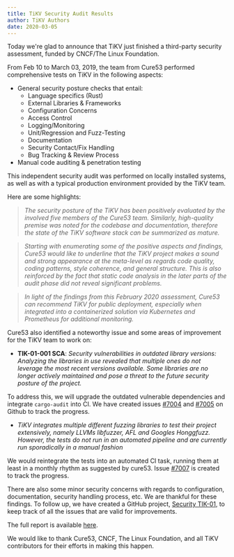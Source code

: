 ```yaml
---
title: TiKV Security Audit Results
author: TiKV Authors
date: 2020-03-05
---
```


Today we're glad to announce that TiKV just finished a third-party security assessment, funded by CNCF/The Linux Foundation.

From Feb 10 to March 03, 2019, the team from Cure53 performed comprehensive tests on TiKV in the following aspects:

- General security posture checks that entail:
  - Language specifics (Rust)
  - External Libraries & Frameworks
  - Configuration Concerns
  - Access Control
  - Logging/Monitoring
  - Unit/Regression and Fuzz-Testing
  - Documentation
  - Security Contact/Fix Handling
  - Bug Tracking & Review Process
- Manual code auditing & penetration testing

This independent security audit was performed on locally installed systems, as well as with a typical production environment provided by the TiKV team.

Here are some highlights:

 > *The security posture of the TiKV has been positively evaluated by the involved five members of the Cure53 team. Similarly, high-quality premise was noted for the codebase and documentation, therefore the state of the TiKV software stack can be summarized as mature.*

> *Starting with enumerating some of the positive aspects and findings, Cure53 would like to underline that the TiKV project makes a sound and strong appearance at the meta-level as regards code quality, coding patterns, style coherence, and general structure. This is also reinforced by the fact that static code analysis in the later parts of the audit phase did not reveal significant problems.*

> *In light of the findings from this February 2020 assessment, Cure53 can recommend TiKV for public deployment, especially when integrated into a containerized solution via Kubernetes and Prometheus for additional monitoring.*

Cure53 also identified a noteworthy issue and some areas of improvement for the TiKV team to work on:

- **TIK-01-001 SCA**: *Security vulnerabilities in outdated library versions: Analyzing the libraries in use revealed that multiple ones do not leverage the most recent versions available. Some libraries are no longer actively maintained and pose a threat to the future security posture of the project.*

To address this, we will upgrade the outdated vulnerable dependencies and integrate `cargo-audit` into CI. We have created issues [#7004](https://github.com/tikv/tikv/issues/7004) and [#7005](https://github.com/tikv/tikv/issues/7005) on Github to track the progress.

- *TiKV integrates multiple different fuzzing libraries to test their project extensively, namely LLVMs libfuzzer, AFL and Googles Honggfuzz. However, the tests do not run in an automated pipeline and are currently run sporadically in a manual fashion*

We would reintegrate the tests into an automated CI task, running them at least in a monthly rhythm as suggested by cure53. Issue [#7007](https://github.com/tikv/tikv/issues/7004) is created to track the progress.

There are also some minor security concerns with regards to configuration, documentation, security handling process, etc. We are thankful for these findings. To follow up, we have created a GitHub project, [Security TIK-01](https://github.com/tikv/tikv/projects/29), to keep track of all the issues that are valid for improvements.

The full report is available [here](./TiKV-Security-Audit.pdf).

We would like to thank Cure53, CNCF, The Linux Foundation, and all TiKV contributors for their efforts in making this happen.

